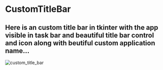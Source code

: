 # CustomTitleBar

## Here is an custom title bar in tkinter with the app visible in task bar and beautiful title bar control and icon along with beutiful custom application name...
![custom_title_bar](https://github.com/SarthakTools/CustomTitleBar/assets/114976722/91ee46d3-3a1a-4095-b060-b54d0f67311d)
